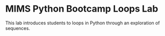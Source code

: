 # MIMS Python Bootcamp Loops Lab

This lab introduces students to loops in Python through an exploration of sequences.
